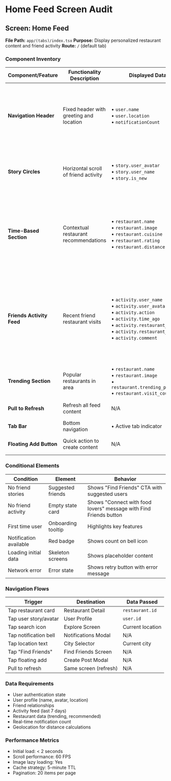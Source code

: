 # Home Feed Screen Audit

## Screen: Home Feed
**File Path:** `app/(tabs)/index.tsx`
**Purpose:** Display personalized restaurant content and friend activity
**Route:** `/` (default tab)

### Component Inventory

| Component/Feature | Functionality Description | Displayed Data | User Interactions | States |
|------------------|---------------------------|----------------|-------------------|---------|
| **Navigation Header** | Fixed header with greeting and location | • `user.name`<br>• `user.location`<br>• `notificationCount` | • Tap location: Change city<br>• Tap search: Navigate to explore<br>• Tap bell: Open notifications | • Default<br>• Notifications badge |
| **Story Circles** | Horizontal scroll of friend activity | • `story.user_avatar`<br>• `story.user_name`<br>• `story.is_new` | • Tap story: View user profile<br>• Tap add: Create post<br>• Horizontal scroll | • Default<br>• New story indicator<br>• Empty state |
| **Time-Based Section** | Contextual restaurant recommendations | • `restaurant.name`<br>• `restaurant.image`<br>• `restaurant.cuisine`<br>• `restaurant.rating`<br>• `restaurant.distance` | • Tap card: Navigate to restaurant<br>• Tap save: Quick save<br>• Tap see all: View more | • Breakfast (5am-11am)<br>• Lunch (11am-4pm)<br>• Dinner (4pm-10pm)<br>• Late Night (10pm-5am) |
| **Friends Activity Feed** | Recent friend restaurant visits | • `activity.user_name`<br>• `activity.user_avatar`<br>• `activity.action`<br>• `activity.time_ago`<br>• `activity.restaurant_name`<br>• `activity.restaurant_image`<br>• `activity.comment` | • Tap card: View restaurant<br>• Tap like: Like activity<br>• Tap comment: Add comment<br>• Tap share: Share<br>• Tap save: Save restaurant | • Default<br>• Empty (no friends)<br>• Loading |
| **Trending Section** | Popular restaurants in area | • `restaurant.name`<br>• `restaurant.image`<br>• `restaurant.trending_position`<br>• `restaurant.visit_count` | • Tap card: View restaurant<br>• Horizontal scroll | • Default<br>• Loading |
| **Pull to Refresh** | Refresh all feed content | N/A | • Pull down: Refresh data | • Idle<br>• Refreshing<br>• Complete |
| **Tab Bar** | Bottom navigation | • Active tab indicator | • Tap tab: Navigate | • Active<br>• Inactive |
| **Floating Add Button** | Quick action to create content | N/A | • Tap: Open create modal | • Default<br>• Pressed |

### Conditional Elements

| Condition | Element | Behavior |
|-----------|---------|----------|
| No friend stories | Suggested friends | Shows "Find Friends" CTA with suggested users |
| No friend activity | Empty state card | Shows "Connect with food lovers" message with Find Friends button |
| First time user | Onboarding tooltip | Highlights key features |
| Notification available | Red badge | Shows count on bell icon |
| Loading initial data | Skeleton screens | Shows placeholder content |
| Network error | Error state | Shows retry button with error message |

### Navigation Flows

| Trigger | Destination | Data Passed |
|---------|-------------|-------------|
| Tap restaurant card | Restaurant Detail | `restaurant.id` |
| Tap user story/avatar | User Profile | `user.id` |
| Tap search icon | Explore Screen | Current location |
| Tap notification bell | Notifications Modal | N/A |
| Tap location text | City Selector | Current city |
| Tap "Find Friends" | Find Friends Screen | N/A |
| Tap floating add | Create Post Modal | N/A |
| Pull to refresh | Same screen (refresh) | N/A |

### Data Requirements

- User authentication state
- User profile (name, avatar, location)
- Friend relationships
- Activity feed (last 7 days)
- Restaurant data (trending, recommended)
- Real-time notification count
- Geolocation for distance calculations

### Performance Metrics

- Initial load: < 2 seconds
- Scroll performance: 60 FPS
- Image lazy loading: Yes
- Cache strategy: 5-minute TTL
- Pagination: 20 items per page